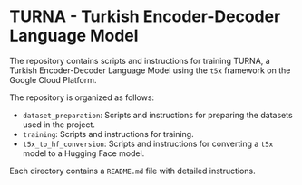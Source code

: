 # TURNA - Turkish Encoder-Decoder Language Model 

The repository contains scripts and instructions for training TURNA, a Turkish Encoder-Decoder Language Model using the `t5x` framework on the Google Cloud Platform.

The repository is organized as follows:
- `dataset_preparation`: Scripts and instructions for preparing the datasets used in the project.
- `training`: Scripts and instructions for training.
- `t5x_to_hf_conversion`: Scripts and instructions for converting a `t5x` model to a Hugging Face model.

Each directory contains a `README.md` file with detailed instructions.
